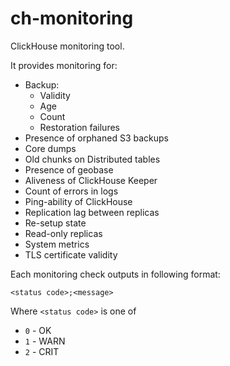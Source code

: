 # ch-monitoring

ClickHouse monitoring tool.

It provides monitoring for:
- Backup:
  - Validity
  - Age
  - Count
  - Restoration failures
- Presence of orphaned S3 backups
- Core dumps
- Old chunks on Distributed tables
- Presence of geobase
- Aliveness of ClickHouse Keeper
- Count of errors in logs
- Ping-ability of ClickHouse
- Replication lag between replicas
- Re-setup state
- Read-only replicas
- System metrics
- TLS certificate validity

Each monitoring check outputs in following format:
```
<status code>;<message>
```
Where `<status code>` is one of
- `0` - OK
- `1` - WARN
- `2` - CRIT
